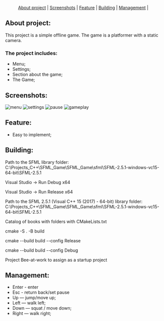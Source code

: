<p align="center">
  <a href="#about project">About project</a> |
  <a href="#screenshots">Screenshots</a> |
  <a href="#feature">Feature</a> |
  <a href="#building">Building</a> |
  <a href="#management">Management</a> |
</p>

## About project:
This project is a simple offline game. The game is a platformer with a static camera. 
### The project includes: 
+ Menu;
+ Settings;
+ Section about the game;
+ The Game;

## Screenshots:
![menu](https://github.com/Cursor010/SFML_Game/tree/main/screenshots/Menu.png)
![settings](https://github.com/Cursor010/SFML_Game/tree/main/screenshots/Settings.png)
![pause](https://github.com/Cursor010/SFML_Game/tree/main/screenshots/Pause.png)
![gameplay](https://github.com/Cursor010/SFML_Game/tree/main/screenshots/GamePlay.PNG)
## Feature: 
+ Easy to implement;

## Building: 

Path to the SFML library folder: C:\Projects_C++\SFML_Game\SFML_Game\sfml\SFML-2.5.1-windows-vc15-64-bit\SFML-2.5.1

Visual Studio -> Run Debug x64

Visual Studio -> Run Release x64

Path to the SFML 2.5.1 (Visual C++ 15 (2017) - 64-bit) library folder: 
C:\Projects_C++\SFML_Game\SFML_Game\sfml\SFML-2.5.1-windows-vc15-64-bit\SFML-2.5.1

Catalog of books with folders with CMakeLists.txt

cmake -S . -B build

cmake --build build --config Release

cmake --build build --config Debug

Project Bee-at-work to assign as a startup project

## Management:
+ Enter - enter
+ Esc - return back/set pause
+ Up — jump/move up;
+ Left — walk left;
+ Down — squat / move down;
+ Right — walk right;
